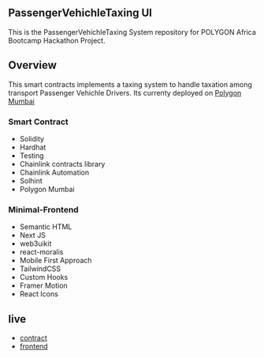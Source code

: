 ## PassengerVehichleTaxing UI

This is the PassengerVehichleTaxing System repository for POLYGON Africa Bootcamp Hackathon Project.

## Overview

This smart contracts implements a taxing system to handle taxation among transport Passenger Vehichle Drivers. Its currenty deployed on [Polygon Mumbai](https://mumbai.polygonscan.com/address/0xb85d5c4f4c48ebb5ea971af6b6c23b5b2114d1f5)

### Smart Contract

- Solidity
- Hardhat
- Testing
- Chainlink contracts library
- Chainlink Automation
- Solhint
- Polygon Mumbai

### Minimal-Frontend

- Semantic HTML
- Next JS
- web3uikit
- react-moralis
- Mobile First Approach
- TailwindCSS
- Custom Hooks
- Framer Motion
- React Icons

## live

- [contract](https://mumbai.polygonscan.com/address/0xb85d5c4f4c48ebb5ea971af6b6c23b5b2114d1f5)
- [frontend](https://passenger-vehichle-taxing-iamenochlee.vercel.app/)
